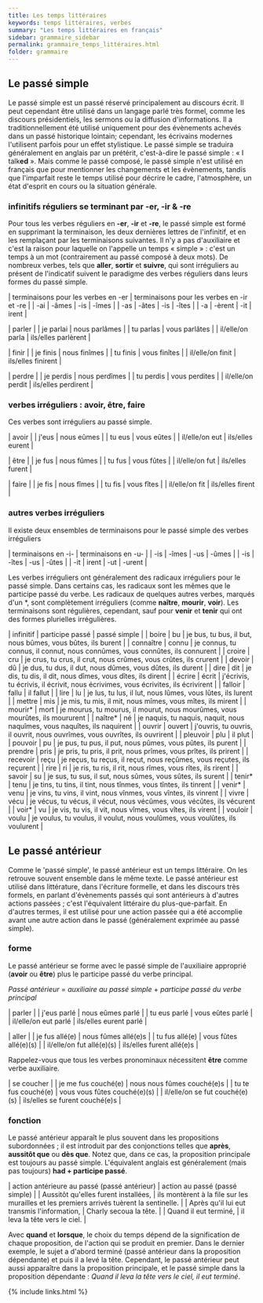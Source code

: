 ```yaml
---
title: Les temps littéraires
keywords: temps littéraires, verbes
summary: "Les temps littéraires en français"
sidebar: grammaire_sidebar
permalink: grammaire_temps_littéraires.html
folder: grammaire
---
```


## Le passé simple

Le passé simple est un passé réservé principalement au discours écrit. Il peut cependant être utilisé dans un langage parlé très formel, comme les discours présidentiels, les sermons ou la diffusion d'informations. Il a traditionnellement été utilisé uniquement pour des évènements achevés dans un passé historique lointain; cependant, les écrivains modernes l'utilisent parfois pour un effet stylistique.
Le passé simple se traduira généralement en anglais par un prétérit, c'est-à-dire le passé simple : « I talk**ed** ». Mais comme le passé composé, le passé simple n'est utilisé en français que pour mentionner les changements et les évènements, tandis que l'imparfait reste le temps utilisé pour décrire le cadre, l'atmosphère, un état d'esprit en cours ou la situation générale.

### infinitifs réguliers se terminant par -er, -ir & -re
Pour tous les verbes réguliers en **-er**, **-ir** et **-re**, le passé simple est formé en supprimant la terminaison, les deux dernières lettres de l'infinitif, et en les remplaçant par les terminaisons suivantes. Il n'y a pas d'auxiliaire et c'est la raison pour laquelle on l'appelle un temps « simple » : c'est un temps à un mot (contrairement au passé composé à deux mots). De nombreux verbes, tels que **aller**, **sortir** et **suivre**, qui sont irréguliers au présent de l'indicatif suivent le paradigme des verbes réguliers dans leurs formes du passé simple.

| terminaisons pour les verbes en -er | terminaisons pour les verbes en -ir et -re |
| -ai | -âmes | -is | -îmes |
| -as | -âtes | -is | -îtes |
| -a | -èrent | -it | irent |

| parler |
| je parlai | nous parlâmes |
| tu parlas | vous parlâtes |
| il/elle/on parla | ils/elles parlèrent |

| finir |
| je finis | nous finîmes |
| tu finis | vous finîtes |
| il/elle/on finit | ils/elles finirent |

| perdre |
| je perdis | nous perdîmes |
| tu perdis | vous perdites |
| il/elle/on perdit | ils/elles perdirent |

### verbes irréguliers : avoir, être, faire
Ces verbes sont irréguliers au passé simple.

| avoir |
| j'eus | nous eûmes |
| tu eus | vous eûtes |
| il/elle/on eut | ils/elles eurent |

| être |
| je fus | nous fûmes |
| tu fus | vous fûtes |
| il/elle/on fut | ils/elles furent |

| faire |
| je fis | nous fîmes |
| tu fis | vous fîtes |
| il/elle/on fit | ils/elles firent |

### autres verbes irréguliers
Il existe deux ensembles de terminaisons pour le passé simple des verbes irréguliers

| terminaisons en -i- | terminaisons en -u- |
| -is | -îmes | -us | -ûmes |
| -is | -îtes | -us | -ûtes |
| -it | irent | -ut | -urent |

Les verbes irréguliers ont généralement des radicaux irréguliers pour le passé simple. Dans certains cas, les radicaux sont les mêmes que le participe passé du verbe. Les radicaux de quelques autres verbes, marqués d'un *, sont complètement irréguliers (comme **naître**, **mourir**, **voir**). Les terminaisons sont régulières, cependant, sauf pour **venir** et **tenir** qui ont des formes plurielles irrégulières.

| infinitif | participe passé | passé simple |
| boire | bu | je bus, tu bus, il but, nous bûmes, vous bûtes, ils burent |
| connaître | connu | je connus, tu connus, il connut, nous connûmes, vous connûtes, ils connurent |
| croire | cru | je crus, tu crus, il crut, nous crûmes, vous crûtes, ils crurent |
| devoir | dû | je dus, tu dus, il dut, nous dûmes, vous dûtes, ils durent |
| dire | dit | je dis, tu dis, il dit, nous dîmes, vous dîtes, ils dirent |
| écrire | écrit | j'écrivis, tu écrivis, il écrivit, nous écrivimes, vous écrivites, ils écrivirent |
| falloir | fallu | il fallut |
| lire | lu | je lus, tu lus, il lut, nous lûmes, vous lûtes, ils lurent |
| mettre | mis | je mis, tu mis, il mit, nous mîmes, vous mîtes, ils mirent |
| mourir* | mort | je mourus, tu mourus, il mourut, nous mourûmes, vous mourûtes, ils moururent |
| naître* | né | je naquis, tu naquis, naquit, nous naquîmes, vous naquîtes, ils naquirent |
| ouvrir | ouvert | j'ouvris, tu ouvris, il ouvrit, nous ouvrîmes, vous ouvrîtes, ils ouvrirent |
| pleuvoir | plu | il plut |
| pouvoir | pu | je pus, tu pus, il put, nous pûmes, vous pûtes, ils purent |
| prendre | pris | je pris, tu pris, il prit, nous prîmes, vous prîtes, ils prirent |
| recevoir | reçu | je reçus, tu reçus, il reçut, nous reçûmes, vous reçutes, ils reçurent |
| rire | ri | je ris, tu ris, il rit, nous rîmes, vous rîtes, ils rirent |
| savoir | su | je sus, tu sus, il sut, nous sûmes, vous sûtes, ils surent |
| tenir* | tenu | je tins, tu tins, il tint, nous tînmes, vous tîntes, ils tinrent |
| venir* | venu | je vins, tu vins, il vint, nous vînmes, vous vîntes, ils vinrent |
| vivre | vécu | je vécus, tu vécus, il vécut, nous vécûmes, vous vécûtes, ils vécurent |
| voir* | vu | je vis, tu vis, il vit, nous vîmes, vous vîtes, ils virent |
| vouloir | voulu | je voulus, tu voulus, il voulut, nous voulûmes, vous voulûtes, ils voulurent |

## Le passé antérieur
Comme le 'passé simple', le passé antérieur est un temps littéraire. On les retrouve souvent ensemble dans le même texte. Le passé antérieur est utilisé dans littérature, dans l'écriture formelle, et dans les discours très formels, en parlant d'évènements passés qui sont antérieurs à d'autres actions passées ; c'est l'équivalent littéraire du plus-que-parfait. En d'autres termes, il est utilisé pour une action passée qui a été accomplie avant une autre action dans le passé (généralement exprimée au passé simple).

### forme
Le passé antérieur se forme avec le passé simple de l'auxiliaire approprié (**avoir** ou **être**) plus le participe passé du verbe principal.

*Passé antérieur* = *auxiliaire au passé simple* + *participe passé du verbe principal*

| parler |
| j'eus parlé | nous eûmes parlé |
| tu eus parlé | vous eûtes parlé |
| il/elle/on eut parlé | ils/elles eurent parlé |

| aller |
| je fus allé(e) | nous fûmes allé(e)s |
| tu fus allé(e) | vous fûtes allé(e)(s) |
| il/elle/on fut allé(e)(s) | ils/elles furent allé(e)s |

Rappelez-vous que tous les verbes pronominaux nécessitent **être** comme verbe auxiliaire.

| se coucher |
| je me fus couché(e) | nous nous fûmes couché(e)s |
| tu te fus couché(e) | vous vous fûtes couché(e)(s) |
| il/elle/on se fut couché(e)(s) | ils/elles se furent couché(e)s |

### fonction
Le passé antérieur apparaît le plus souvent dans les propositions subordonnées ; il est introduit par des conjonctions telles que **après**, **aussitôt que** ou **dès que**. Notez que, dans ce cas, la proposition principale est toujours au passé simple. L'équivalent anglais est généralement (mais pas toujours) **had + participe passé**.

| action antérieure au passé (passé antérieur) | action au passé (passé simple) |
| Aussitôt qu'elles furent installées, | ils montèrent à la file sur les murailles et les premiers arrivés tuèrent la sentinelle. |
| Après qu'il lui eut transmis l'information, | Charly secoua la tête. |
| Quand il eut terminé,  | il leva la tête vers le ciel. |

Avec **quand** et **lorsque**, le choix du temps dépend de la signification de chaque proposition, de l'action qui se produit en premier. Dans le dernier exemple, le sujet a d'abord terminé (passé antérieur dans la proposition dépendante) et puis il a levé la tête. Cependant, le passé antérieur peut aussi apparaître dans la proposition principale, et le passé simple dans la proposition dépendante : *Quand il leva la tête vers le ciel, il eut terminé*.

{% include links.html %}
